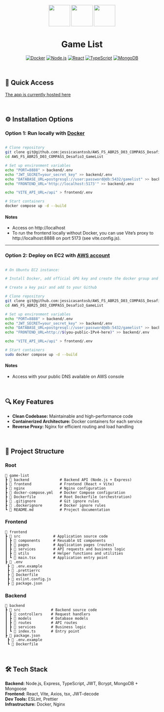 <p align="center"> 
    <img src="https://img.icons8.com/color/48/docker.png" width="70"/> 
    <img src="https://img.icons8.com/color/48/nginx.png" width="70"/> 
    <img src="https://img.icons8.com/?size=100&id=e6uRfPIDgoXi&format=png&color=000000" width="70"/> 
</p> 

<h1 align="center">Game List</h1>

<p align="center"> <a href="https://www.npmjs.com/package/docker">    
    <img src="https://img.shields.io/badge/Docker-2496ED?style=for-the-badge&logo=docker&logoColor=white" alt="Docker"></a> <a href="https://nodejs.org/">
    <img src="https://img.shields.io/badge/Node.js-339933?style=for-the-badge&logo=node.js&logoColor=white" alt="Node.js"></a> <a href="https://react.dev/">
    <img src="https://img.shields.io/badge/React-61DAFB?style=for-the-badge&logo=react&logoColor=black" alt="React"></a> <a href="https://www.typescriptlang.org/">
    <img src="https://img.shields.io/badge/TypeScript-3178C6?style=for-the-badge&logo=typescript&logoColor=white" alt="TypeScript"></a> <a href="https://www.mongodb.com/">
    <img src="https://img.shields.io/badge/MongoDB-47A248?style=for-the-badge&logo=mongodb&logoColor=white" alt="MongoDB"></a> 
</p>

<br />

## 🚀 Quick Access

[The app is currently hosted here]()

<br/>

## ⚙️ Installation Options

### Option 1: Run locally with [Docker](https://docs.docker.com/get-started/)

```bash

# Clone repository
git clone git@github.com:jessicasantosb/AWS_FS_ABR25_D03_COMPASS_Desafio3_GameList.git
cd AWS_FS_ABR25_D03_COMPASS_Desafio3_GameList

# Set up environment variables
echo "PORT=8888" > backend/.env
echo "JWT_SECRET=your_secret_key" >> backend/.env
echo "DATABASE_URL=postgresql://user:password@db:5432/gamelist" >> backend/.env
echo "FRONTEND_URL='http://localhost:5173'" >> backend/.env

echo "VITE_API_URL=/api" > frontend/.env

# Start containers
docker compose up -d --build

```

#### Notes

- Access on http://localhost
- To run the frontend locally without Docker, you can use Vite’s proxy to http://localhost:8888 on port 5173 (see vite.config.js).

---

### Option 2: Deploy on EC2 with [AWS account](https://aws.amazon.com/)

```bash

# On Ubuntu EC2 instance:

# Install Docker, add official GPG key and create the docker group and add your user

# Create a key pair and add to your Github

# Clone repository
git clone git@github.com:jessicasantosb/AWS_FS_ABR25_D03_COMPASS_Desafio3_GameList.git
cd AWS_FS_ABR25_D03_COMPASS_Desafio3_GameList

# Set up environment variables
echo "PORT=8888" > backend/.env
echo "JWT_SECRET=your_secret_key" >> backend/.env
echo "DATABASE_URL=postgresql://user:password@db:5432/gamelist" >> backend/.env
echo "FRONTEND_URL=http://$(you-public-IPv4-here)" >> backend/.env

echo "VITE_API_URL=/api" > frontend/.env

# Start containers
sudo docker compose up -d --build

```

#### Notes

- Access with your public DNS available on AWS console

<br/>

## 🔍 Key Features

- **Clean Codebase:** Maintainable and high-performance code
- **Containerized Architecture:** Docker containers for each service
- **Reverse Proxy:** Nginx for efficient routing and load handling

<br/>

## 📂 Project Structure

### Root

```
📂 game-list
┣ 📂 backend              # Backend API (Node.js + Express)
┣ 📂 frontend             # Frontend (React + Vite)
┣ 📂 nginx                # Nginx configuration
┣ 📄 docker-compose.yml   # Docker Compose configuration
┣ 📄 Dockerfile           # Root Dockerfile (orchestration)
┣ 📄 .gitignore           # Git ignore rules
┣ 📄 .dockerignore        # Docker ignore rules
┗ 📄 README.md            # Project documentation
```

### Frontend

```
📂 frontend
┣ 📂 src               # Application source code
┃ ┣ 📂 components      # Reusable UI components
┃ ┣ 📂 pages           # Application pages (routes)
┃ ┣ 📂 services        # API requests and business logic
┃ ┣ 📂 utils           # Helper functions and utilities
┃ ┗ 📄 main.tsx        # Application entry point
┣ 📄 .env  
 ┣ 📄 .env.example  
 ┣ 📄 .prettierrc  
 ┣ 📄 Dockerfile  
 ┣ 📄 eslint.config.js  
 ┣ 📄 package.json
```

### Backend

```
📂 backend
┣ 📂 src              # Backend source code
┃ ┣ 📂 controllers    # Request handlers
┃ ┣ 📂 models         # Database models
┃ ┣ 📂 routes         # API routes
┃ ┣ 📂 services       # Business logic
┃ ┗ 📄 index.ts       # Entry point
┣ 📄 package.json  
 ┣ 📄 .env.example  
 ┗ 📄 Dockerfile
```

<br/>

## 🛠 Tech Stack

**Backend:** Node.js, Express, TypeScript, JWT, Bcrypt, MongoDB + Mongoose  
**Frontend:** React, Vite, Axios, tsx, JWT-decode  
**Dev Tools:** ESLint, Prettier   
**Infrastructure:** Docker, Nginx  
